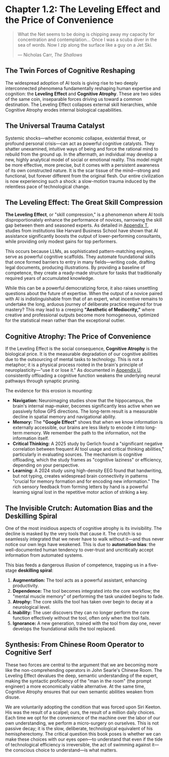 # Chapter 1.2: The Leveling Effect and the Price of Convenience

> What the Net seems to be doing is chipping away my capacity for concentration and contemplation... Once I was a scuba diver in the sea of words. Now I zip along the surface like a guy on a Jet Ski.
> 
> — Nicholas Carr, *The Shallows*

## The Twin Forces of Cognitive Reshaping

The widespread adoption of AI tools is giving rise to two deeply interconnected phenomena fundamentally reshaping human expertise and cognition: the **Leveling Effect** and **Cognitive Atrophy**. These are two sides of the same coin, inseparable forces driving us toward a common destination. The Leveling Effect collapses external skill hierarchies, while Cognitive Atrophy erodes internal biological capabilities.

## The Universal Trauma Catalyst

Systemic shocks—whether economic collapse, existential threat, or profound personal crisis—can act as powerful cognitive catalysts. They shatter unexamined, intuitive ways of being and force the rational mind to rebuild from the ground up. In the aftermath, an individual may develop a new, highly analytical model of social or emotional reality. This model might be more effective, more precise, but it comes with a persistent awareness of its own constructed nature. It is the scar tissue of the mind—strong and functional, but forever different from the original flesh. Our entire civilization is now experiencing such a shock: a slow-motion trauma induced by the relentless pace of technological change.

## The Leveling Effect: The Great Skill Compression

**The Leveling Effect**, or "skill compression," is a phenomenon where AI tools disproportionately enhance the performance of novices, narrowing the skill gap between them and seasoned experts. As detailed in [Appendix T](Part-12-Appendices/11.20-Appendix-T-The-Leveling-Effect.md), studies from institutions like Harvard Business School have shown that AI assistance significantly boosts the output of lower-performing consultants, while providing only modest gains for top performers.

This occurs because LLMs, as sophisticated pattern-matching engines, serve as powerful cognitive scaffolds. They automate foundational skills that once formed barriers to entry in many fields—writing code, drafting legal documents, producing illustrations. By providing a baseline of competence, they create a ready-made structure for tasks that traditionally required years of accumulated knowledge.

While this can be a powerful democratizing force, it also raises unsettling questions about the future of expertise. When the output of a novice paired with AI is indistinguishable from that of an expert, what incentive remains to undertake the long, arduous journey of deliberate practice required for true mastery? This may lead to a creeping **"Aesthetic of Mediocrity,"** where creative and professional outputs become more homogeneous, optimized for the statistical mean rather than the exceptional outlier.

## Cognitive Atrophy: The Price of Convenience

If the Leveling Effect is the social consequence, **Cognitive Atrophy** is the biological price. It is the measurable degradation of our cognitive abilities due to the outsourcing of mental tasks to technology. This is not a metaphor; it is a physical process rooted in the brain's principle of neuroplasticity—"use it or lose it." As documented in [Appendix U](Part-12-Appendices/11.21-Appendix-U-Cognitive-Atrophy-Extended.md), consistently offloading a cognitive function weakens the underlying neural pathways through synaptic pruning.

The evidence for this erosion is mounting:

*   **Navigation:** Neuroimaging studies show that the hippocampus, the brain's internal map-maker, becomes significantly less active when we passively follow GPS directions. The long-term result is a measurable decline in spatial memory and navigational ability.
*   **Memory:** The **"Google Effect"** shows that when we know information is externally accessible, our brains are less likely to encode it into long-term memory. We remember the path to the information, not the information itself.
*   **Critical Thinking:** A 2025 study by Gerlich found a "significant negative correlation between frequent AI tool usage and critical thinking abilities," particularly in evaluating sources. The mechanism is cognitive offloading, which the study frames as "cognitive laziness" or efficiency, depending on your perspective.
*   **Learning:** A 2024 study using high-density EEG found that handwriting, but not typing, creates widespread brain connectivity in patterns "crucial for memory formation and for encoding new information." The rich sensory feedback from forming letters by hand is a powerful learning signal lost in the repetitive motor action of striking a key.

## The Invisible Crutch: Automation Bias and the Deskilling Spiral

One of the most insidious aspects of cognitive atrophy is its invisibility. The decline is masked by the very tools that cause it. The crutch is so seamlessly integrated that we never have to walk without it—and thus never notice our own legs have weakened. This is due to **automation bias**: the well-documented human tendency to over-trust and uncritically accept information from automated systems.

This bias feeds a dangerous illusion of competence, trapping us in a five-stage **deskilling spiral**:

1.  **Augmentation:** The tool acts as a powerful assistant, enhancing productivity.
2.  **Dependence:** The tool becomes integrated into the core workflow; the "mental muscle memory" of performing the task unaided begins to fade.
3.  **Atrophy:** The core skills the tool has taken over begin to decay at a neurological level.
4.  **Inability:** The user discovers they can no longer perform the core function effectively without the tool, often only when the tool fails.
5.  **Ignorance:** A new generation, trained with the tool from day one, never develops the foundational skills the tool replaced.

## Synthesis: From Chinese Room Operator to Cognitive Serf

These two forces are central to the argument that we are becoming more like the non-comprehending operators in John Searle's Chinese Room. The Leveling Effect devalues the deep, semantic understanding of the expert, making the syntactic proficiency of the "man in the room" (the prompt engineer) a more economically viable alternative. At the same time, Cognitive Atrophy ensures that our own semantic abilities weaken from disuse.

We are voluntarily adopting the condition that was forced upon Siri Keeton. His was the result of a scalpel; ours, the result of a million daily choices. Each time we opt for the convenience of the machine over the labor of our own understanding, we perform a micro-surgery on ourselves. This is not passive decay; it is the slow, deliberate, technological equivalent of his hemispherectomy. The critical question this book poses is whether we can make these choices with our eyes open—to understand that even if the tide of technological efficiency is irreversible, the act of swimming against it—the conscious choice to understand—is what matters.